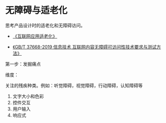 
# 无障碍与适老化

思考产品设计时的适老化和无障碍访问。

- [《互联网应用适老化》](https://www.gov.cn/zhengce/zhengceku/2021-04/13/content_5599225.htm)

- [《GB/T 37668-2019 信息技术 互联网内容无障碍可访问性技术要求与测试方法》](https://www.capa.run/static/image/img_media/_GB_T_37668-2019_%E4%BF%A1%E6%81%AF%E6%8A%80%E6%9C%AF_%E4%BA%92%E8%81%94%E7%BD%91%E5%86%85%E5%AE%B9%E6%97%A0%E9%9A%9C%E7%A2%8D%E5%8F%AF%E8%AE%BF%E9%97%AE%E6%80%A7_%E6%8A%80%E6%9C%AF%E8%A6%81%E6%B1%82%E4%B8%8E%E6%B5%8B%E8%AF%95%E6%96%B9%E6%B3%95_.pdf)

第一步：发掘痛点

维度：

关注的残疾种类。例如：听觉障碍，视觉障碍，行动障碍，认知障碍等

1. 文字大小和色彩
2. 控件交互
3. 用户输入
4. 响应式
